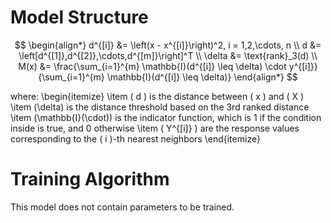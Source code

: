 # Model Structure 

$$
\begin{align*}
d^{[i]} &= \left(x - x^{[i]}\right)^2, i = 1,2,\cdots, n \\
d &= \left[d^{[1]},d^{[2]},\cdots,d^{[m]}\right]^T \\
\delta &= \text{rank}_3(d) \\
M(x) &= \frac{\sum_{i=1}^{m} \mathbb{I}(d^{[i]} \leq \delta) \cdot y^{[i]}}{\sum_{i=1}^{m} \mathbb{I}(d^{[i]} \leq \delta)}
\end{align*}
$$

where:
\begin{itemize}
    \item \( d \) is the distance between \( x \) and \( X \)
    \item \(\delta\) is the distance threshold based on the 3rd ranked distance
    \item \(\mathbb{I}(\cdot)\) is the indicator function, which is 1 if the condition inside is true, and 0 otherwise
    \item \( Y^{[i]} \) are the response values corresponding to the \( i \)-th nearest neighbors
\end{itemize}

# Training Algorithm
This model does not contain parameters to be trained.
